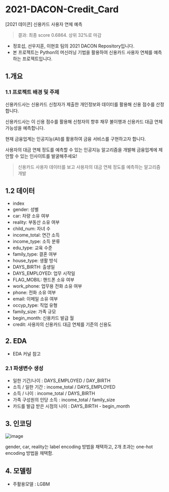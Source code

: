 # 2021-DACON-Credit_Card
[2021 데이콘] 신용카드 사용자 연체 예측
> 결과: 최종 score 0.6864. 상위 32%로 마감

- 정호섭, 선우지훈, 이현호 팀의 2021 DACON Repository입니다.
- 본 프로젝트는 Python의 머신러닝 기법을 활용하여 신용카드 사용자 연체를 예측하는 프로젝트입니다.

## 1.개요
### 1.1 프로젝트 배경 및 주제
신용카드사는 신용카드 신청자가 제출한 개인정보와 데이터를 활용해 신용 점수를 산정합니다. 

신용카드사는 이 신용 점수를 활용해 신청자의 향후 채무 불이행과 신용카드 대급 연체 가능성을 예측합니다.

현재 금융업계는 인공지능(AI)를 활용하여 금융 서비스를 구현하고자 합니다. 

사용자의 대금 연체 정도를 예측할 수 있는 인공지능 알고리즘을 개발해 금융업계에 제안할 수 있는 인사이트를 발굴해주세요!

> 신용카드 사용자 데이터를 보고 사용자의 대금 연체 정도를 예측하는 알고리즘 개발

## 1.2 데이터

- index
- gender: 성별
- car: 차량 소유 여부
- reality: 부동산 소유 여부
- child_num: 자녀 수
- income_total: 연간 소득
- income_type: 소득 분류
- edu_type: 교육 수준
- family_type: 결혼 여부
- house_type: 생활 방식
- DAYS_BIRTH: 출생일
- DAYS_EMPLOYED: 업무 시작일
- FLAG_MOBIL: 핸드폰 소유 여부
- work_phone: 업무용 전화 소유 여부
- phone: 전화 소유 여부
- email: 이메일 소유 여부
- occyp_type: 직업 유형
- family_size: 가족 규모
- begin_month: 신용카드 발급 월
- credit: 사용자의 신용카드 대금 연체를 기준의 신용도

## 2. EDA
- EDA 커널 참고

### 2.1 파생변수 생성
- 일한 기간/나이 : DAYS_EMPLOYED / DAY_BIRTH
- 소득 / 일한 기간 : income_total / DAYS_EMPLOYED
- 소득 / 나이 : income_total / DAYS_BIRTH
- 가족 구성원의 인당 소득 : income_total / family_size
- 카드를 발급 받은 시점의 나이 : DAYS_BIRTH - begin_month

## 3. 인코딩
![image](https://user-images.githubusercontent.com/72376781/122714891-0a586700-d2a3-11eb-9edb-7cc090f2b1c9.png)

gender, car, reality는 label encoding 방법을 채택하고, 2개 초과는 one-hot encoding 방법을 채택함.

## 4. 모델링
- 주활용모델 : LGBM
